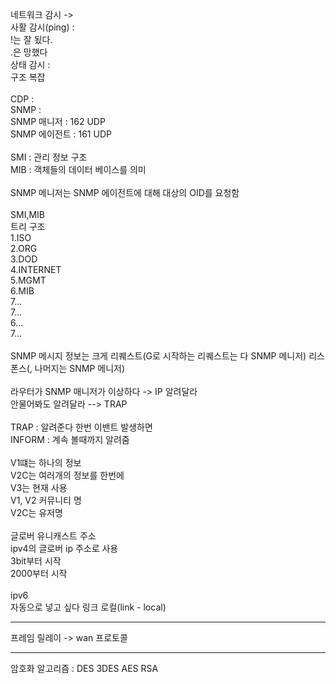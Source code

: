 네트워크 감시 -><br>
사활 감시(ping) : <br>
!는 잘 됬다.<br>
.은 망했다<br>
상태 감시 :<br>
구조 복잡<br>
<br>
CDP : <br>
SNMP : <br>
SNMP 매니저 : 162 UDP<br>
SNMP 에이전트 : 161 UDP<br>
<br>
SMI : 관리 정보 구조<br>
MIB : 객체들의 데이터 베이스를 의미<br>
<br>
SNMP 메니저는 SNMP 에이전트에 대해 대상의 OID를 요청함<br>
<br>
SMI,MIB<br>
트리 구조<br>
1.ISO<br>
2.ORG<br>
3.DOD<br>
4.INTERNET<br>
5.MGMT<br>
6.MIB<br>
7...<br>
7...<br>
6...<br>
7...<br>
<br>
SNMP 메시지 정보는 크게 리퀘스트(G로 시작하는 리퀘스트는 다 SNMP 메니저) 리스폰스(, 나머지는 SNMP 메니저)<br>
<br>
라우터가 SNMP 매니저가 이상하다 -> IP 알려달라<br>
안물어봐도 알려달라 --> TRAP<br>
<br>
TRAP : 알려준다 한번 이밴트 발생하면<br>
INFORM : 계속 볼때까지 알려줌<br>
<br>
V1떄는 하나의 정보<br>
V2C는 여러개의 정보를 한번에<br>
V3는 현재 사용<br>
V1, V2 커뮤니티 명<br>
V2C는 유저명<br>
<br>
글로버 유니캐스트 주소<br>
ipv4의 글로버 ip 주소로 사용<br>
3bit부터 시작<br>
2000부터 시작<br>
<br>
ipv6<br>
자동으로 넣고 싶다 링크 로컬(link - local)<br>

--------------------------------------------------------------------------------------------

프레임 릴레이 -> wan 프로토콜

--------------------------------------------------------------------------------------------

암호화 알고리즘 : DES 3DES AES RSA


